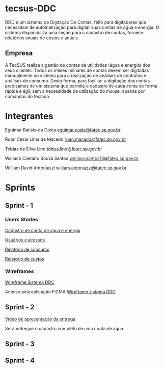 # tecsus-DDC
DDC é um sistema de Digitação De Contas, feito para digitadores que necessitam de automatização para digitar suas contas de água e energia. O sistema disponibiliza uma seção para o cadastro de contas, fornece relatórios anuais de custos e anuais.

## Empresa
A TecSUS realiza a gestão de contas de utilidades (água e energia) dos seus clientes. Todos os meses milhares de contas devem ser digitadas manualmente no sistema para a realização de análises de contratos e análises de consumo. Desta forma, para facilitar a digitação das contas precisamos de um sistema que permita o cadastro de cada conta de forma rápida e ágil, sem a necessidade de utilização do mouse, apenas por comandos do teclado.

# Integrantes
Eguimar Batista da Costa <eguimar.costa@fatec.sp.gov.br>

Ruan Cesar Lima de Macedo <ruan.macedo@fatec.sp.gov.br>

Tobias da Silva Lino <tobias.lino@fatec.sp.gov.br>

Wallace Caetano Souza Santos <wallace.santos13@fatec.sp.gov.br>

William David Antoniazzi <william.antoniazzi@fatec.sp.gov.br>


# Sprints
## Sprint - 1
### Users Stories
[Cadastro de conta de agua e energia](https://github.com/TobiasLino/tecsus-DDC/blob/master/doc/DDC%20-%20Cadastro%20de%20conta%20de%20agua%20e%20energia.pdf)

[Usuários e acessos](https://github.com/TobiasLino/tecsus-DDC/blob/master/doc/DDC-Usuarios%20e%20acessos.pdf)

[Relatorio de consumo](https://github.com/TobiasLino/tecsus-DDC/blob/master/doc/DDC%20-%20Relatorio%20de%20consumo.pdf)

[Relatorio de custos](https://github.com/TobiasLino/tecsus-DDC/blob/master/doc/DDC%20-%20Relatorio%20de%20custos.pdf)

### Wireframes

[Wireframe Sistema DDC](https://github.com/TobiasLino/tecsus-DDC/blob/master/doc/DDC_TECSUS_Wireframes.pdf)

Acesso pela aplicação FIGMA [Wireframe sistema DDC](https://www.figma.com/proto/xwv6O3rmQvlolX2uOWqfzf/DDC_TECSUS?node-id=1%3A2&viewport=26%2C183%2C0.8997531533241272&scaling=scale-down)

## Sprint - 2
[Vídeo de apresentação da entrega](https://youtu.be/JIInRIyXdkU)

Será entregue o cadastro completo de uma conta de água.

## Sprint - 3
## Sprint - 4
